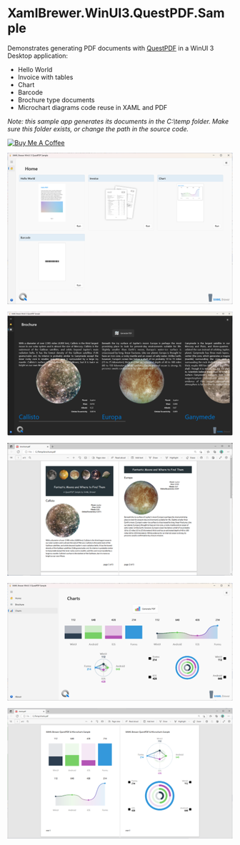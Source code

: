 # XamlBrewer.WinUI3.QuestPDF.Sample
Demonstrates generating PDF documents with [QuestPDF](https://github.com/QuestPDF/QuestPDF) in a WinUI 3 Desktop application:
* Hello World
* Invoice with tables
* Chart
* Barcode
* Brochure type documents
* Microchart diagrams code reuse in XAML and PDF

*Note: this sample app generates its documents in the C:\temp folder. Make sure this folder exists, or change the path in the source code.*

<a href="https://www.buymeacoffee.com/xamlbrewer" target="_blank"><img src="https://cdn.buymeacoffee.com/buttons/default-orange.png" alt="Buy Me A Coffee" height="41" width="174"></a>

![Screenshot](Assets/PdfSampleApp.png?raw=true)

![Screenshot](Assets/BrochurePage.png?raw=true)

![Screenshot](Assets/BrochureDocument.png?raw=true)

![Screenshot](Assets/ChartsPage.png?raw=true)

![Screenshot](Assets/ChartsDocument.png?raw=true)
